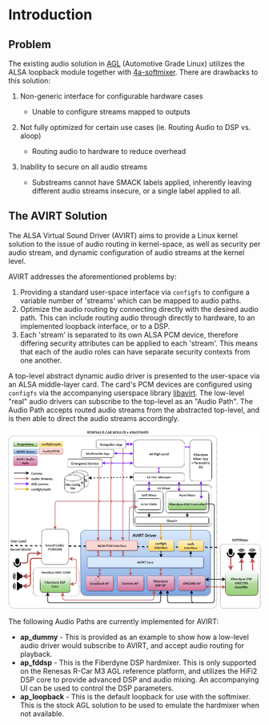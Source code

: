 Introduction
===================

## Problem

The existing audio solution in [AGL](https://www.automotivelinux.org/) (Automotive Grade Linux) utilizes the ALSA loopback module together with [4a-softmixer](https://github.com/iotbzh/4a-softmixer). There are drawbacks to this solution:

1. Non-generic interface for configurable hardware cases

   - Unable to configure streams mapped to outputs

2. Not fully optimized for certain use cases (ie. Routing Audio to DSP vs. aloop)

   - Routing audio to hardware to reduce overhead

3. Inability to secure on all audio streams

   - Substreams cannot have SMACK labels applied, inherently leaving different audio streams insecure, or a single label applied to all.

## The AVIRT Solution

The ALSA Virtual Sound Driver (AVIRT) aims to provide a Linux kernel solution to the issue of audio routing in kernel-space, as well as security per audio stream, and dynamic configuration of audio streams at the kernel level.

AVIRT addresses the aforementioned problems by:

1. Providing a standard user-space interface via `configfs` to configure a variable number of 'streams' which can be mapped to audio paths.
2. Optimize the audio routing by connecting directly with the desired audio path. This can include routing audio through directly to hardware, to an implemented loopback interface, or to a DSP.
3. Each 'stream' is separated to its own ALSA PCM device, therefore differing security attributes can be applied to each 'stream'. This means that each of the audio roles can have separate security contexts from one another.

A top-level abstract dynamic audio driver is presented to the user-space via an ALSA middle-layer card. The card's PCM devices are configured using `configfs` via the accompanying userspace library [libavirt](https://github.com/fiberdyne/libavirt). The low-level "real" audio drivers can subscribe to the top-level as an "Audio Path". The Audio Path accepts routed audio streams from the abstracted top-level, and is then able to direct the audio streams accordingly.

![alt text](images/arch-4a.png "AVIRT Architecture")

The following Audio Paths are currently implemented for AVIRT:

- **ap_dummy** - This is provided as an example to show how a low-level audio driver would subscribe to AVIRT, and accept audio routing for playback.
- **ap_fddsp** - This is the Fiberdyne DSP hardmixer. This is only supported on the Renesas R-Car M3 AGL reference platform, and utilizes the HiFi2 DSP core to provide advanced DSP and audio mixing. An accompanying UI can be used to control the DSP parameters.
- **ap_loopback** - This is the default loopback for use with the softmixer. This is the stock AGL solution to be used to emulate the hardmixer when not available.
